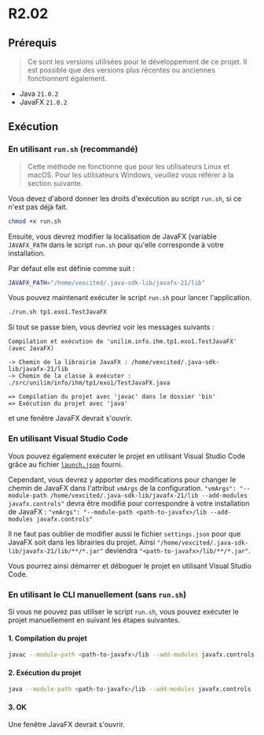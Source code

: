 # R2.02

## Prérequis

> Ce sont les versions utilisées pour le développement de ce projet. Il est possible que des versions plus récentes ou anciennes fonctionnent également.

- Java `21.0.2`
- JavaFX `21.0.2`

## Exécution

### En utilisant `run.sh` (recommandé)

> Cette méthode ne fonctionne que pour les utilisateurs Linux et macOS.
> Pour les utilisateurs Windows, veuillez vous référer à la section suivante.

Vous devez d'abord donner les droits d'exécution au script `run.sh`, si ce n'est pas déjà fait.

```bash
chmod +x run.sh
```

Ensuite, vous devrez modifier la localisation de JavaFX (variable `JAVAFX_PATH` dans le script `run.sh` pour qu'elle corresponde à votre installation.

Par défaut elle est définie comme suit :

```bash
JAVAFX_PATH="/home/vexcited/.java-sdk-lib/javafx-21/lib"
```

Vous pouvez maintenant exécuter le script `run.sh` pour lancer l'application.

```bash
./run.sh tp1.exo1.TestJavaFX
```

Si tout se passe bien, vous devriez voir les messages suivants :

```console
Compilation et exécution de 'unilim.info.ihm.tp1.exo1.TestJavaFX' (avec JavaFX)

-> Chemin de la librairie JavaFX : /home/vexcited/.java-sdk-lib/javafx-21/lib
-> Chemin de la classe à exécuter : ./src/unilim/info/ihm/tp1/exo1/TestJavaFX.java

=> Compilation du projet avec 'javac' dans le dossier 'bin'
=> Exécution du projet avec 'java'
```

et une fenêtre JavaFX devrait s'ouvrir.

### En utilisant Visual Studio Code

Vous pouvez également exécuter le projet en utilisant Visual Studio Code grâce au fichier [`launch.json`](./.vscode/launch.json) fourni.

Cependant, vous devrez y apporter des modifications pour changer le chemin de JavaFX dans l'attribut `vmArgs` de la configuration.
`"vmArgs": "--module-path /home/vexcited/.java-sdk-lib/javafx-21/lib --add-modules javafx.controls"` devra être modifié pour correspondre à votre installation de JavaFX : `"vmArgs": "--module-path <path-to-javafx>/lib --add-modules javafx.controls"`

Il ne faut pas oublier de modifier aussi le fichier `settings.json` pour que JavaFX soit dans les librairies du projet.
Ainsi `"/home/vexcited/.java-sdk-lib/javafx-21/lib/**/*.jar"` deviendra `"<path-to-javafx>/lib/**/*.jar"`.

Vous pourrez ainsi démarrer et déboguer le projet en utilisant Visual Studio Code.

### En utilisant le CLI manuellement (sans `run.sh`)

Si vous ne pouvez pas utiliser le script `run.sh`, vous pouvez exécuter le projet manuellement en suivant les étapes suivantes.

#### 1. Compilation du projet

```bash
javac --module-path <path-to-javafx>/lib --add-modules javafx.controls -d bin src/unilim/info/ihm/tp1/exo1/TestJavaFX.java
```

#### 2. Exécution du projet

```bash
java --module-path <path-to-javafx>/lib --add-modules javafx.controls -cp bin unilim.info.ihm.tp1.exo1.TestJavaFX
```

#### 3. OK

Une fenêtre JavaFX devrait s'ouvrir.
